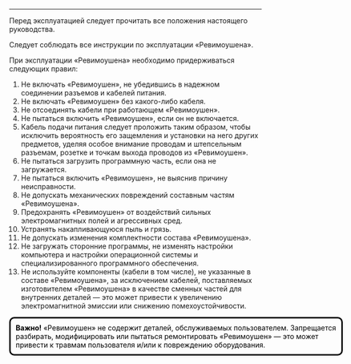
---

Перед эксплуатацией следует прочитать все положения настоящего руководства.

Следует соблюдать все инструкции по эксплуатации «Ревимоушена».

При эксплуатации «Ревимоушена» необходимо придерживаться следующих правил:

1. Не включать «Ревимоушен», не убедившись в надежном соединении разъемов и кабелей питания.
2. Не включать «Ревимоушен» без какого-либо кабеля.
3. Не отсоединять кабели при работающем «Ревимоушен».
4. Не пытаться включить «Ревимоушен», если он не включается.
5. Кабель подачи питания следует проложить таким образом, чтобы исключить вероятность его защемления и установки на него других предметов, уделяя особое внимание проводам и штепсельным разъемам, розетке и точкам выхода проводов из «Ревимоушен».
6. Не пытаться загрузить программную часть, если она не загружается.
7. Не пытаться включить «Ревимоушен», не выяснив причину неисправности.
8. Не допускать механических повреждений составным частям «Ревимоушена».
9. Предохранять «Ревимоушен» от воздействий сильных электромагнитных полей и агрессивных сред.
10. Устранять накапливающуюся пыль и грязь.
11. Не допускать изменения комплектности состава «Ревимоушена».
12. Не загружать сторонние программы, не изменять настройки компьютера и настройки операционной системы и специализированного программного обеспечения.
13. Не используйте компоненты (кабели в том числе), не указанные в составе «Ревимоушена», за исключением кабелей, поставляемых изготовителем «Ревимоушена» в качестве сменных частей для внутренних деталей — это может привести к увеличению электромагнитной эмиссии или снижению помехоустойчивости.
<html lang="en">
  <head>
    <meta charset="UTF-8" />
    <meta name="viewport" content="width=device-width, initial-scale=1.0" />
    <title>Page Title</title>
    <style>
      /* The . with the boxed represents that it is a class */
      .boxed {
        color: black;
        border: 3px solid black;
        margin: 0px auto;
        width: 640px;
        padding: 10px;
        border-radius: 10px;
      }
    </style>
  </head>
  <body>
    <div class="boxed">
      <b>Важно!</b>
      «Ревимоушен» не содержит деталей, обслуживаемых пользователем. Запрещается разбирать, модифицировать или пытаться ремонтировать «Ревимоушен» — это может привести к травмам пользователя и/или к повреждению оборудования.
    </div>
  </body>
</html>